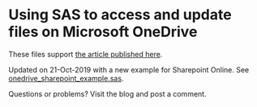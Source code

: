# Using SAS to access and update files on Microsoft OneDrive

These files support [the article published here](https://blogs.sas.com/content/sasdummy/sas-programming-office-365-onedrive/).

Updated on 21-Oct-2019 with a new example for Sharepoint Online.  See [onedrive_sharepoint_example.sas](./onedrive_sharepoint_example.sas).

Questions or problems? Visit the blog and post a comment.
